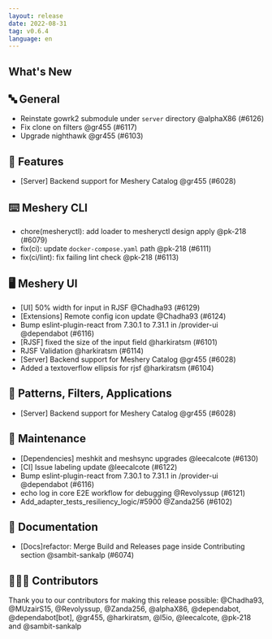 ```yaml
---
layout: release
date: 2022-08-31
tag: v0.6.4
language: en
---
```


## What's New
## 🔤 General
- Reinstate gowrk2 submodule under `server` directory @alphaX86 (#6126)
- Fix clone on filters @gr455 (#6117)
- Upgrade nighthawk @gr455 (#6103)

## 🚀 Features

- [Server] Backend support for Meshery Catalog @gr455 (#6028)

## ⌨️ Meshery CLI

- chore(mesheryctl): add loader to mesheryctl design apply @pk-218 (#6079)
- fix(ci): update `docker-compose.yaml` path @pk-218 (#6111)
- fix(ci/lint): fix failing lint check @pk-218 (#6113)

## 🖥 Meshery UI

- [UI] 50% width for input in RJSF @Chadha93 (#6129)
- [Extensions] Remote config icon update @Chadha93 (#6124)
- Bump eslint-plugin-react from 7.30.1 to 7.31.1 in /provider-ui @dependabot (#6116)
- [RJSF] fixed the size of the input field  @harkiratsm (#6101)
- RJSF Validation @harkiratsm (#6114)
- [Server] Backend support for Meshery Catalog @gr455 (#6028)
- Added a textoverflow ellipsis for rjsf  @harkiratsm (#6104)

## 🔋 Patterns, Filters, Applications

- [Server] Backend support for Meshery Catalog @gr455 (#6028)

## 🧰 Maintenance

- [Dependencies] meshkit and meshsync upgrades @leecalcote (#6130)
- [CI] Issue labeling update @leecalcote (#6122)
- Bump eslint-plugin-react from 7.30.1 to 7.31.1 in /provider-ui @dependabot (#6116)
- echo log in core E2E workflow for debugging @Revolyssup (#6121)
- Add_adapter_tests_resiliency_logic/#5900 @Zanda256 (#6102)

## 📖 Documentation

- [Docs]refactor: Merge Build and Releases page inside Contributing section @sambit-sankalp (#6074)

## 👨🏽‍💻 Contributors

Thank you to our contributors for making this release possible:
@Chadha93, @MUzairS15, @Revolyssup, @Zanda256, @alphaX86, @dependabot, @dependabot[bot], @gr455, @harkiratsm, @l5io, @leecalcote, @pk-218 and @sambit-sankalp

